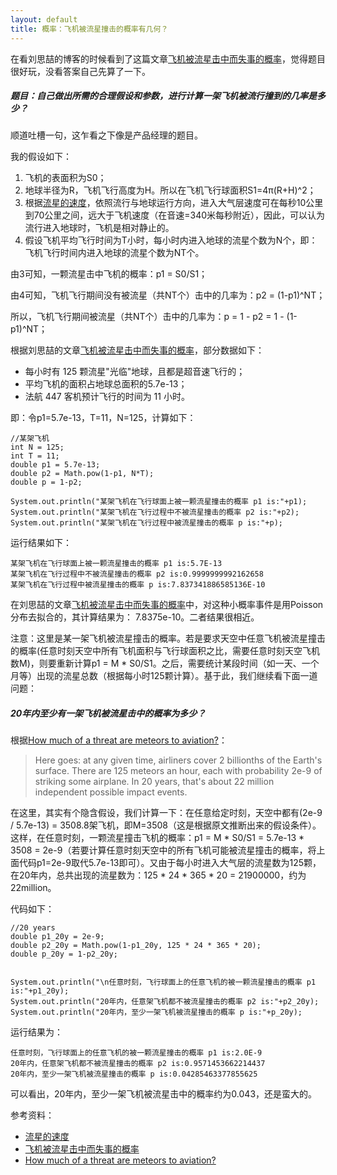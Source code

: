 ```yaml
---
layout: default
title: 概率：飞机被流星撞击的概率有几何？
---
```

在看刘思喆的博客的时候看到了这篇文章[飞机被流星击中而失事的概率](http://www.bjt.name/2009/06/france-flight-poisson/)，觉得题目很好玩，没看答案自己先算了一下。

##### 题目：自己做出所需的合理假设和参数，进行计算一架飞机被流行撞到的几率是多少？

顺道吐槽一句，这乍看之下像是产品经理的题目。

我的假设如下：

1. 飞机的表面积为S0；
2. 地球半径为R，飞机飞行高度为H。所以在飞机飞行球面积S1=4π(R+H)^2；
3. 根据[流星的速度](http://tech.qq.com/a/20111212/000372.htm)，依照流行与地球运行方向，进入大气层速度可在每秒10公里到70公里之间，远大于飞机速度（在音速=340米每秒附近），因此，可以认为流行进入地球时，飞机是相对静止的。
4. 假设飞机平均飞行时间为T小时，每小时内进入地球的流星个数为N个，即：飞机飞行时间内进入地球的流星个数为NT个。

由3可知，一颗流星击中飞机的概率：p1 = S0/S1；

由4可知，飞机飞行期间没有被流星（共NT个）击中的几率为：p2 = (1-p1)^NT；

所以，飞机飞行期间被流星（共NT个）击中的几率为：p = 1 - p2 = 1 - (1-p1)^NT；

根据刘思喆的文章[飞机被流星击中而失事的概率](http://www.bjt.name/2009/06/france-flight-poisson/)，部分数据如下：

* 每小时有 125 颗流星"光临"地球，且都是超音速飞行的；
* 平均飞机的面积占地球总面积的5.7e-13；
* 法航 447 客机预计飞行的时间为 11 小时。

即：令p1=5.7e-13，T=11，N=125，计算如下：

	//某架飞机
	int N = 125;
	int T = 11;
	double p1 = 5.7e-13;
	double p2 = Math.pow(1-p1, N*T);
	double p = 1-p2;

	System.out.println("某架飞机在飞行球面上被一颗流星撞击的概率 p1 is:"+p1);
	System.out.println("某架飞机在飞行过程中不被流星撞击的概率 p2 is:"+p2);
	System.out.println("某架飞机在飞行过程中被流星撞击的概率 p is:"+p);

运行结果如下：

	某架飞机在飞行球面上被一颗流星撞击的概率 p1 is:5.7E-13
	某架飞机在飞行过程中不被流星撞击的概率 p2 is:0.9999999992162658
	某架飞机在飞行过程中被流星撞击的概率 p is:7.837341886585136E-10

在刘思喆的文章[飞机被流星击中而失事的概率](http://www.bjt.name/2009/06/france-flight-poisson/)中，对这种小概率事件是用Poisson分布去拟合的，其计算结果为： 7.8375e-10。二者结果很相近。

注意：这里是某一架飞机被流星撞击的概率。若是要求天空中任意飞机被流星撞击的概率(任意时刻天空中所有飞机面积与飞行球面积之比，需要任意时刻天空飞机数M)，则要重新计算p1 = M * S0/S1。之后，需要统计某段时间（如一天、一个月等）出现的流星总数（根据每小时125颗计算）。基于此，我们继续看下面一道问题：



##### 20年内至少有一架飞机被流星击中的概率为多少？

根据[How much of a threat are meteors to aviation?](http://blog.revolutionanalytics.com/2009/06/how-much-of-a-threat-are-meteors-to-aviation.html)：

> Here goes: at any given time, airliners cover 2 billionths of the Earth's surface. There are 125 meteors an hour, each with probability 2e-9 of striking some airplane. In 20 years, that's about 22 million independent possible impact events. 

在这里，其实有个隐含假设，我们计算一下：在任意给定时刻，天空中都有(2e-9 / 5.7e-13) = 3508.8架飞机，即M=3508（这是根据原文推断出来的假设条件）。这样，在任意时刻，一颗流星撞击飞机的概率：p1 = M * S0/S1 = 5.7e-13 * 3508 = 2e-9（若要计算任意时刻天空中的所有飞机可能被流星撞击的概率，将上面代码p1=2e-9取代5.7e-13即可）。又由于每小时进入大气层的流星数为125颗，在20年内，总共出现的流星数为：125 * 24 * 365 * 20 = 21900000，约为22million。

代码如下：

	//20 years
	double p1_20y = 2e-9;
	double p2_20y = Math.pow(1-p1_20y, 125 * 24 * 365 * 20);
	double p_20y = 1-p2_20y;


	System.out.println("\n任意时刻，飞行球面上的任意飞机的被一颗流星撞击的概率 p1 is:"+p1_20y);
	System.out.println("20年内，任意架飞机都不被流星撞击的概率 p2 is:"+p2_20y);
	System.out.println("20年内，至少一架飞机被流星撞击的概率 p is:"+p_20y);

运行结果为：

	任意时刻，飞行球面上的任意飞机的被一颗流星撞击的概率 p1 is:2.0E-9
	20年内，任意架飞机都不被流星撞击的概率 p2 is:0.9571453662214437
	20年内，至少一架飞机被流星撞击的概率 p is:0.04285463377855625

可以看出，20年内，至少一架飞机被流星击中的概率约为0.043，还是蛮大的。

参考资料：

* [流星的速度](http://tech.qq.com/a/20111212/000372.htm)
* [飞机被流星击中而失事的概率](http://www.bjt.name/2009/06/france-flight-poisson/)
* [How much of a threat are meteors to aviation?](http://blog.revolutionanalytics.com/2009/06/how-much-of-a-threat-are-meteors-to-aviation.html)

